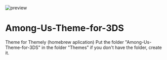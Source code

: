 ![preview](https://user-images.githubusercontent.com/88850999/129781115-f569ffb5-31ca-4b08-9a38-d71f8ac024cf.png)
# Among-Us-Theme-for-3DS
Theme for Themely (homebrew aplication)
Put the folder "Among-Us-Theme-for-3DS" in the folder "Themes" if you don't have the folder, create it.
